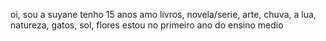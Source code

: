 oi, sou a suyane
tenho 15 anos
amo livros, novela/serie, arte, chuva, a lua, natureza, gatos, sol, flores
estou no primeiro ano do ensino medio
